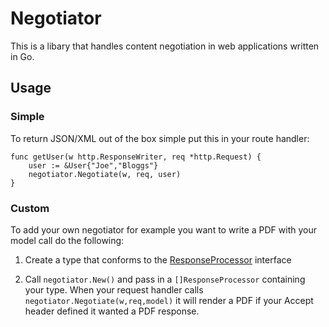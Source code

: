 # Negotiator

This is a libary that handles content negotiation in web applications written in Go.

## Usage

### Simple
To return JSON/XML out of the box simple put this in your route handler:
```
func getUser(w http.ResponseWriter, req *http.Request) {
    user := &User{"Joe","Bloggs"}
    negotiator.Negotiate(w, req, user)
}
```
### Custom 

To add your own negotiator for example you want to write a PDF with your model call do the following:


1) Create a type that conforms to the [ResponseProcessor](https://github.com/jchannon/negotiator/blob/master/ResponseProcessor.go) interface

2) Call `negotiator.New()` and pass in a `[]ResponseProcessor` containing your type. When your request handler calls `negotiator.Negotiate(w,req,model)` it will render a PDF if your Accept header defined it wanted a PDF response.
